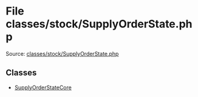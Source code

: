 File classes/stock/SupplyOrderState.php
=========

Source: [classes/stock/SupplyOrderState.php](https://github.com/PrestaShop/PrestaShop/blob/1.6.0.9/classes/stock/SupplyOrderState.php)


Classes
-------

* [SupplyOrderStateCore](class.SupplyOrderStateCore.md)

